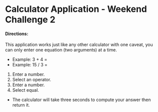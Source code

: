 # Calculator Application - Weekend Challenge 2

#### Directions:
This application works just like any other calculator with one caveat, you can only enter one equation (two arguments) at a time.  
* Example: 3 + 4 =
* Example: 15 / 3 =

1. Enter a number.
2. Select an operator.
3. Enter a number.
4. Select equal.

* The calculator will take three seconds to compute your answer then return it.
